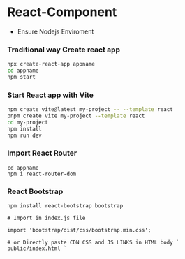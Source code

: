 # React-Component
- Ensure Nodejs Enviroment 
### Traditional way Create react app
```sh
npx create-react-app appname
cd appname
npm start
```
### Start React app with Vite
```sh
npm create vite@latest my-project -- --template react
pnpm create vite my-project --template react
cd my-project
npm install
npm run dev
```
### Import React Router
```
cd appname
npm i react-router-dom
```
### React Bootstrap
```
npm install react-bootstrap bootstrap
```
```
# Import in index.js file

import 'bootstrap/dist/css/bootstrap.min.css';

# or Directly paste CDN CSS and JS LINKS in HTML body ` public/index.html `

```


